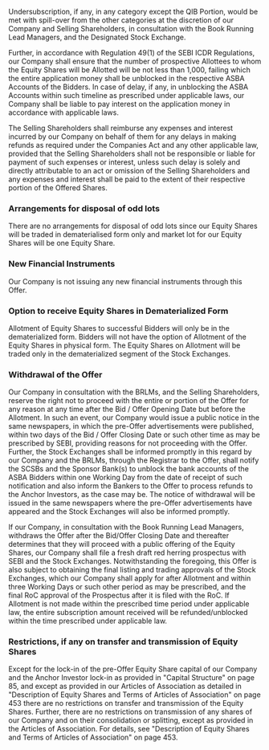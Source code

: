 Undersubscription, if any, in any category except the QIB Portion, would be met with spill-over from the other categories at the discretion of our Company and Selling Shareholders, in consultation with the Book Running Lead Managers, and the Designated Stock Exchange.

Further, in accordance with Regulation 49(1) of the SEBI ICDR Regulations, our Company shall ensure that the number of prospective Allottees to whom the Equity Shares will be Allotted will be not less than 1,000, failing which the entire application money shall be unblocked in the respective ASBA Accounts of the Bidders. In case of delay, if any, in unblocking the ASBA Accounts within such timeline as prescribed under applicable laws, our Company shall be liable to pay interest on the application money in accordance with applicable laws.

The Selling Shareholders shall reimburse any expenses and interest incurred by our Company on behalf of them for any delays in making refunds as required under the Companies Act and any other applicable law, provided that the Selling Shareholders shall not be responsible or liable for payment of such expenses or interest, unless such delay is solely and directly attributable to an act or omission of the Selling Shareholders and any expenses and interest shall be paid to the extent of their respective portion of the Offered Shares.

### Arrangements for disposal of odd lots

There are no arrangements for disposal of odd lots since our Equity Shares will be traded in dematerialised form only and market lot for our Equity Shares will be one Equity Share.

### New Financial Instruments

Our Company is not issuing any new financial instruments through this Offer.

### Option to receive Equity Shares in Dematerialized Form

Allotment of Equity Shares to successful Bidders will only be in the dematerialized form. Bidders will not have the option of Allotment of the Equity Shares in physical form. The Equity Shares on Allotment will be traded only in the dematerialized segment of the Stock Exchanges.

### Withdrawal of the Offer

Our Company in consultation with the BRLMs, and the Selling Shareholders, reserve the right not to proceed with the entire or portion of the Offer for any reason at any time after the Bid / Offer Opening Date but before the Allotment. In such an event, our Company would issue a public notice in the same newspapers, in which the pre-Offer advertisements were published, within two days of the Bid / Offer Closing Date or such other time as may be prescribed by SEBI, providing reasons for not proceeding with the Offer. Further, the Stock Exchanges shall be informed promptly in this regard by our Company and the BRLMs, through the Registrar to the Offer, shall notify the SCSBs and the Sponsor Bank(s) to unblock the bank accounts of the ASBA Bidders within one Working Day from the date of receipt of such notification and also inform the Bankers to the Offer to process refunds to the Anchor Investors, as the case may be. The notice of withdrawal will be issued in the same newspapers where the pre-Offer advertisements have appeared and the Stock Exchanges will also be informed promptly.

If our Company, in consultation with the Book Running Lead Managers, withdraws the Offer after the Bid/Offer Closing Date and thereafter determines that they will proceed with a public offering of the Equity Shares, our Company shall file a fresh draft red herring prospectus with SEBI and the Stock Exchanges. Notwithstanding the foregoing, this Offer is also subject to obtaining the final listing and trading approvals of the Stock Exchanges, which our Company shall apply for after Allotment and within three Working Days or such other period as may be prescribed, and the final RoC approval of the Prospectus after it is filed with the RoC. If Allotment is not made within the prescribed time period under applicable law, the entire subscription amount received will be refunded/unblocked within the time prescribed under applicable law.

### Restrictions, if any on transfer and transmission of Equity Shares

Except for the lock-in of the pre-Offer Equity Share capital of our Company and the Anchor Investor lock-in as provided in "Capital Structure" on page 85, and except as provided in our Articles of Association as detailed in "Description of Equity Shares and Terms of Articles of Association" on page 453 there are no restrictions on transfer and transmission of the Equity Shares. Further, there are no restrictions on transmission of any shares of our Company and on their consolidation or splitting, except as provided in the Articles of Association. For details, see "Description of Equity Shares and Terms of Articles of Association" on page 453.